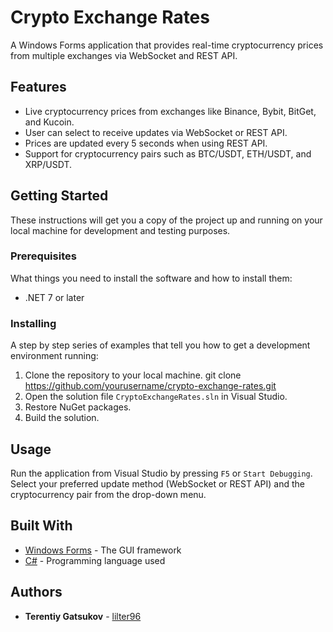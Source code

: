 # Crypto Exchange Rates

A Windows Forms application that provides real-time cryptocurrency prices from multiple exchanges via WebSocket and REST API.

## Features

- Live cryptocurrency prices from exchanges like Binance, Bybit, BitGet, and Kucoin.
- User can select to receive updates via WebSocket or REST API.
- Prices are updated every 5 seconds when using REST API.
- Support for cryptocurrency pairs such as BTC/USDT, ETH/USDT, and XRP/USDT.

## Getting Started

These instructions will get you a copy of the project up and running on your local machine for development and testing purposes.

### Prerequisites

What things you need to install the software and how to install them:

- .NET 7 or later

### Installing

A step by step series of examples that tell you how to get a development environment running:

1. Clone the repository to your local machine.
git clone https://github.com/yourusername/crypto-exchange-rates.git
2. Open the solution file `CryptoExchangeRates.sln` in Visual Studio.
3. Restore NuGet packages.
4. Build the solution.

## Usage

Run the application from Visual Studio by pressing `F5` or `Start Debugging`. Select your preferred update method (WebSocket or REST API) and the cryptocurrency pair from the drop-down menu.

## Built With

- [Windows Forms](https://devblogs.microsoft.com/dotnet/winforms-enhancements-in-dotnet-7/) - The GUI framework
- [C#](https://docs.microsoft.com/en-us/dotnet/csharp/) - Programming language used


## Authors

- **Terentiy Gatsukov** - [lilter96](https://github.com/lilter96)
